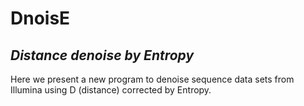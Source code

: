 # DnoisE
## _Distance denoise by Entropy_

Here we present a new program to denoise sequence data sets from Illumina using D (distance) corrected by Entropy.
